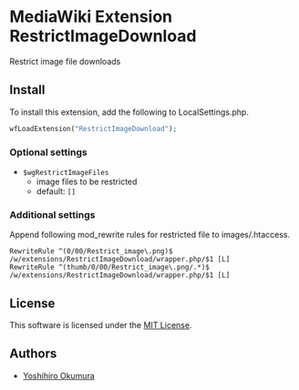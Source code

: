 # MediaWiki Extension RestrictImageDownload

Restrict image file downloads

## Install

To install this extension, add the following to LocalSettings.php.

```PHP
wfLoadExtension("RestrictImageDownload");
```

### Optional settings

- `$wgRestrictImageFiles`
  - image files to be restricted
  - default: `[]`

### Additional settings

Append following mod\_rewrite rules for restricted file to images/.htaccess.

```
RewriteRule ^(0/00/Restrict_image\.png)$ /w/extensions/RestrictImageDownload/wrapper.php/$1 [L]
RewriteRule ^(thumb/0/00/Restrict_image\.png/.*)$ /w/extensions/RestrictImageDownload/wrapper.php/$1 [L]
```

## License

This software is licensed under the [MIT License](LICENSE).

## Authors

- [Yoshihiro Okumura](https://github.com/orrisroot)

